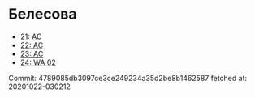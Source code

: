 # Белесова
- [21: AC](21.md)
- [22: AC](22.md)
- [23: AC](23.md)
- [24: WA 02](24.md)

Commit: 4789085db3097ce3ce249234a35d2be8b1462587
 fetched at: 20201022-030212
